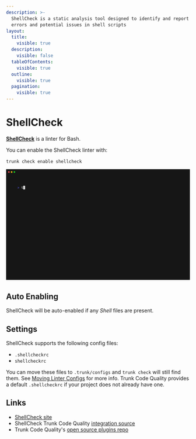 ```yaml
---
description: >-
  ShellCheck is a static analysis tool designed to identify and report syntax
  errors and potential issues in shell scripts
layout:
  title:
    visible: true
  description:
    visible: false
  tableOfContents:
    visible: true
  outline:
    visible: true
  pagination:
    visible: true
---
```


# ShellCheck

[**ShellCheck**](https://www.shellcheck.net/) is a linter for Bash.

You can enable the ShellCheck linter with:

```shell
trunk check enable shellcheck
```

![shellcheck example output](../../configuration/supported/shellcheck.gif)

## Auto Enabling

ShellCheck will be auto-enabled if any _Shell_ files are present.

## Settings

ShellCheck supports the following config files:

* `.shellcheckrc`
* `shellcheckrc`

You can move these files to `.trunk/configs` and `trunk check` will still find them. See [Moving Linter Configs](broken-reference) for more info. Trunk Code Quality provides a default `.shellcheckrc` if your project does not already have one.

## Links

* [ShellCheck site](https://www.shellcheck.net/)
* ShellCheck Trunk Code Quality [integration source](https://github.com/trunk-io/plugins/tree/main/linters/shellcheck)
* Trunk Code Quality's [open source plugins repo](https://github.com/trunk-io/plugins/tree/main)
